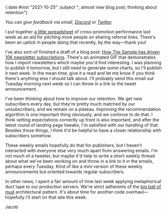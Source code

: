 {:date #inst "2021-10-25" :subject "; almost new blog post; thinking about retention"}

*You can give feedback via email, [Discord](https://discord.gg/xAumsfVyRd) or [Twitter](https://twitter.com/the_sample_umm).*

I put together [a little spreadsheet](https://docs.google.com/spreadsheets/d/1pVQC7WznrQ8MNaRrmbfIDbutvnjbKGaB_rtXcXmFjFc/edit#gid=0) of cross-promotion performance last week as an aid for pitching more people on sharing referral links. There's been an uptick in people doing that recently, by the way&mdash;thank you!

I've also sort-of finished a draft of a blog post: [How The Sample has driven 10K newsletter subscriptions](https://gist.github.com/jacobobryant/27cd9bf808654c2dddb411f8df5d3a8f).  There's an animated GIF that demonstrates how I import newsletters which maybe you'd find interesting. I was planning to publish it tomorrow, but I still need to generate some charts, so I'll publish it next week. In the mean time, give it a read and let me know if you think there's anything else I should talk about. I'll probably send this email out Tuesday morning next week so I can throw in a link to the tweet announcement.

I've been thinking about how to improve our retention. We get new subscribers every day, but they're pretty much matched by our unsubscribers, and we remain on a plateau. Improving the recommendation algorithm is one important thing obviously, and we continue to do that. I think setting expectations correctly up front is also important, and after the latest round of landing page tweaks, I'm satisfied with our handling of that. Besides those things, I think it'd be helpful to have a closer relationship with subscribers somehow.

These weekly emails hopefully do that for publishers, but I haven't interacted with everyone else very much apart from answering emails. I'm not much of a tweeter, but maybe
it'd help to write a short weekly thread about what we've been working on and throw in a link to it in the emails, perhaps every Tuesday. Kind of like a mini version of these weekly announcements but oriented towards regular subscribers.

In other news, I spent a fair amount of time last week applying metaphorical duct tape to our production servers. We're strict adherents of the [big ball of mud](http://www.laputan.org/mud/) architectural pattern. It's about time for another code overhaul&mdash;hopefully I'll start on that late this week.


Jacob
